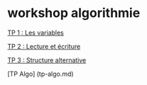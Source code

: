 # workshop algorithmie

[TP 1 : Les variables](tp.variable.md)

[TP 2 : Lecture et écriture](tp-lecture-ecriture.md)

[TP 3 : Structure alternative](tp-structure-alternative.md)

[TP Algo] (tp-algo.md)

